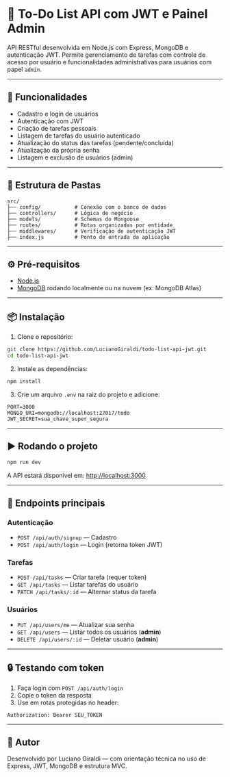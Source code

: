 # 📝 To-Do List API com JWT e Painel Admin

API RESTful desenvolvida em Node.js com Express, MongoDB e autenticação JWT. Permite gerenciamento de tarefas com controle de acesso por usuário e funcionalidades administrativas para usuários com papel `admin`.

---

## 🚀 Funcionalidades

- Cadastro e login de usuários
- Autenticação com JWT
- Criação de tarefas pessoais
- Listagem de tarefas do usuário autenticado
- Atualização do status das tarefas (pendente/concluída)
- Atualização da própria senha
- Listagem e exclusão de usuários (admin)

---

## 📁 Estrutura de Pastas

```
src/
├── config/           # Conexão com o banco de dados
├── controllers/      # Lógica de negócio
├── models/           # Schemas do Mongoose
├── routes/           # Rotas organizadas por entidade
├── middlewares/      # Verificação de autenticação JWT
├── index.js          # Ponto de entrada da aplicação
```

---

## ⚙️ Pré-requisitos

- [Node.js](https://nodejs.org/)
- [MongoDB](https://www.mongodb.com/) rodando localmente ou na nuvem (ex: MongoDB Atlas)

---

## 📦 Instalação

1. Clone o repositório:
```bash
git clone https://github.com/LucianoGiraldi/todo-list-api-jwt.git
cd todo-list-api-jwt
```

2. Instale as dependências:
```bash
npm install
```

3. Crie um arquivo `.env` na raiz do projeto e adicione:

```env
PORT=3000
MONGO_URI=mongodb://localhost:27017/todo
JWT_SECRET=sua_chave_super_segura
```

---

## ▶️ Rodando o projeto

```bash
npm run dev
```

A API estará disponível em: [http://localhost:3000](http://localhost:3000)

---

## 🧪 Endpoints principais

### Autenticação

- `POST /api/auth/signup` — Cadastro
- `POST /api/auth/login` — Login (retorna token JWT)

### Tarefas

- `POST /api/tasks` — Criar tarefa (requer token)
- `GET /api/tasks` — Listar tarefas do usuário
- `PATCH /api/tasks/:id` — Alternar status da tarefa

### Usuários

- `PUT /api/users/me` — Atualizar sua senha
- `GET /api/users` — Listar todos os usuários (**admin**)
- `DELETE /api/users/:id` — Deletar usuário (**admin**)

---

## 🔒 Testando com token

1. Faça login com `POST /api/auth/login`
2. Copie o token da resposta
3. Use em rotas protegidas no header:

```
Authorization: Bearer SEU_TOKEN
```

---

## 🧠 Autor

Desenvolvido por Luciano Giraldi — com orientação técnica no uso de Express, JWT, MongoDB e estrutura MVC.